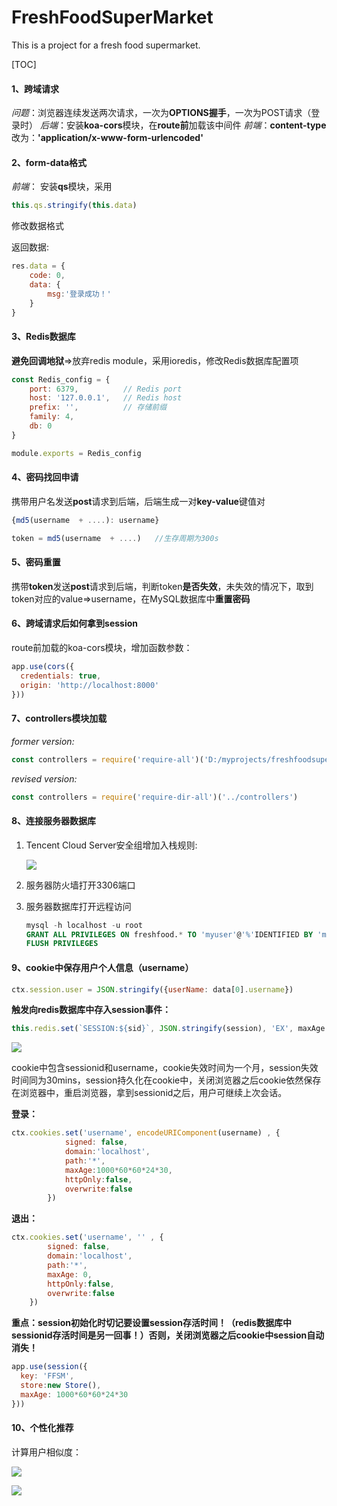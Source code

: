 # FreshFoodSuperMarket
This is a project for a fresh food supermarket.

[TOC]

#### 1、跨域请求
_问题_：浏览器连续发送两次请求，一次为**OPTIONS握手**，一次为POST请求（登录时）
_后端_：安装**koa-cors**模块，在**route前**加载该中间件
_前端_：**content-type**改为：**'application/x-www-form-urlencoded'**

#### 2、form-data格式
_前端_： 安装**qs**模块，采用

```javascript
this.qs.stringify(this.data)
```

修改数据格式

返回数据: 

```javascript
res.data = {
	code: 0,
	data: {
		msg:'登录成功！'
	}
}
```

#### 3、Redis数据库
**避免回调地狱**=>放弃redis module，采用ioredis，修改Redis数据库配置项

```javascript
const Redis_config = {
    port: 6379,          // Redis port
    host: '127.0.0.1',   // Redis host
    prefix: '', 		 // 存储前缀
    family: 4,
    db: 0
}

module.exports = Redis_config
```

#### 4、密码找回申请
携带用户名发送**post**请求到后端，后端生成一对**key-value**键值对

```javascript
{md5(username  + ....): username}
```

```javascript
token = md5(username  + ....)	//生存周期为300s
```

#### 5、密码重置
携带**token**发送**post**请求到后端，判断token**是否失效**，未失效的情况下，取到token对应的value=>username，在MySQL数据库中**重置密码**

#### 6、跨域请求后如何拿到session

route前加载的koa-cors模块，增加函数参数：

```javascript
app.use(cors({
  credentials: true,
  origin: 'http://localhost:8000'
}))
```

#### 7、controllers模块加载

*former version:*

```javascript
const controllers = require('require-all')('D:/myprojects/freshfoodsupermarket/server/controllers')
```

*revised version:*

```javascript
const controllers = require('require-dir-all')('../controllers')
```

#### 8、连接服务器数据库

1. Tencent Cloud Server安全组增加入栈规则:

   ![](D:\MyProjects\FreshFoodSupermarket\githubImages\Tencent.png)

2. 服务器防火墙打开3306端口

3. 服务器数据库打开远程访问

   ```sql
   mysql -h localhost -u root 
   GRANT ALL PRIVILEGES ON freshfood.* TO 'myuser'@'%'IDENTIFIED BY 'mypassword' WITH GRANT OPTION; 
   FLUSH PRIVILEGES 
   ```

#### 9、cookie中保存用户个人信息（username）

```javascript
ctx.session.user = JSON.stringify({userName: data[0].username})
```

**触发向redis数据库中存入session事件：**

```javascript
this.redis.set(`SESSION:${sid}`, JSON.stringify(session), 'EX', maxAge / 10000)
```

![](D:\MyProjects\FreshFoodSupermarket\githubImages\redis.PNG)

cookie中包含sessionid和username，cookie失效时间为一个月，session失效时间同为30mins，session持久化在cookie中，关闭浏览器之后cookie依然保存在浏览器中，重启浏览器，拿到sessionid之后，用户可继续上次会话。

**登录：**

```javascript
ctx.cookies.set('username', encodeURIComponent(username) , {
			signed: false,
           	domain:'localhost',
         	path:'*',   
         	maxAge:1000*60*60*24*30,
         	httpOnly:false,
         	overwrite:false
		})
```

**退出：**

```javascript
ctx.cookies.set('username', '' , {
		signed: false,
       	domain:'localhost',
     	path:'*',   
     	maxAge: 0,
     	httpOnly:false,
     	overwrite:false
 	})
```

**重点：session初始化时切记要设置session存活时间！（redis数据库中sessionid存活时间是另一回事！）否则，关闭浏览器之后cookie中session自动消失！**

```javascript
app.use(session({
  key: 'FFSM',
  store:new Store(),
  maxAge: 1000*60*60*24*30
}))
```



#### 10、个性化推荐

计算用户相似度：

![](D:\MyProjects\FreshFoodSupermarket\githubImages\cos1.png)

![](D:\MyProjects\FreshFoodSupermarket\githubImages\cos2.png)